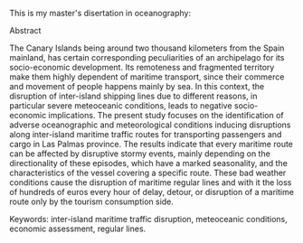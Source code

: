 This is my master's disertation in oceanography:

Abstract

The Canary Islands being around two thousand kilometers from the Spain mainland, has certain corresponding peculiarities of an archipelago for its socio-economic development. Its remoteness and fragmented territory make them highly dependent of maritime transport, since their commerce and movement of people happens mainly by sea. In this context, the disruption of inter-island shipping lines due to different reasons, in particular severe meteoceanic conditions, leads to negative socio-economic implications. The present study focuses on the identification of adverse oceanographic and meteorological conditions inducing disruptions along inter-island maritime traffic routes for transporting passengers and cargo in Las Palmas province. The results indicate that every maritime route can be affected by disruptive stormy events, mainly depending on the directionality of these episodes, which have a marked seasonality, and the characteristics of the vessel covering a specific route. These bad weather conditions cause the disruption of maritime regular lines and with it the loss of hundreds of euros every hour of delay, detour, or disruption of a maritime route only by the tourism consumption side.

Keywords: inter-island maritime traffic disruption, meteoceanic conditions, economic assessment, regular lines.
